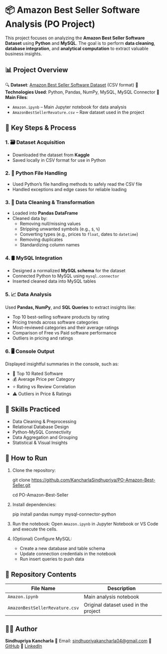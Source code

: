 # 📦 Amazon Best Seller Software Analysis (PO Project)

This project focuses on analyzing the **Amazon Best Seller Software Dataset** using **Python** and **MySQL**. The goal is to perform **data cleaning**, **database integration**, and **analytical computation** to extract valuable business insights.


## 📊 Project Overview

🔍 **Dataset**: [Amazon Best Seller Software Dataset](https://www.kaggle.com/datasets) (CSV format)
🧰 **Technologies Used**: Python, Pandas, NumPy, MySQL, MySQL Connector
📂 **Main Files**:
  - `Amazon.ipynb` – Main Jupyter notebook for data analysis
  - `AmazonBestSellerRevature.csv` – Raw dataset used in the project

## 📌 Key Steps & Process

### 1. 🗃️ Dataset Acquisition
- Downloaded the dataset from **Kaggle**
- Saved locally in CSV format for use in Python

### 2. 🐍 Python File Handling
- Used Python’s file handling methods to safely read the CSV file
- Handled exceptions and edge cases for reliable loading

### 3. 🧹 Data Cleaning & Transformation
- Loaded into **Pandas DataFrame**
- Cleaned data by:
  - Removing null/missing values
  - Stripping unwanted symbols (e.g., `$`, `%`)
  - Converting types (e.g., prices to `float`, dates to `datetime`)
  - Removing duplicates
  - Standardizing column names

### 4. 🛢️ MySQL Integration
- Designed a normalized **MySQL schema** for the dataset
- Connected Python to MySQL using `mysql.connector`
- Inserted cleaned data into MySQL tables

### 5. 📈 Data Analysis
Used **Pandas, NumPy**, and **SQL Queries** to extract insights like:

- Top 10 best-selling software products by rating
- Pricing trends across software categories
- Most-reviewed categories and their average ratings
- Comparison of Free vs Paid software performance
- Outliers in pricing and ratings

### 6. 🖥️ Console Output
Displayed insightful summaries in the console, such as:

- 📌 Top 10 Rated Software
- 💰 Average Price per Category
- ⭐ Rating vs Review Correlation
- ⚠️ Outliers in Price & Ratings


## 🧠 Skills Practiced

- Data Cleaning & Preprocessing  
- Relational Database Design  
- Python-MySQL Connectivity  
- Data Aggregation and Grouping  
- Statistical & Visual Insights


## 🧪 How to Run

1. Clone the repository:
  
   git clone https://github.com/KancharlaSindhupriya/PO-Amazon-Best-Seller.git
   
   cd PO-Amazon-Best-Seller


3. Install dependencies:

   pip install pandas numpy mysql-connector-python
   

4. Run the notebook:
   Open `Amazon.ipynb` in Jupyter Notebook or VS Code and execute the cells.

5. (Optional) Configure MySQL:

   * Create a new database and table schema
   * Update connection credentials in the notebook
   * Run insert queries to push data


## 📂 Repository Contents

| File Name                      | Description                          |
| ------------------------------ | ------------------------------------ |
| `Amazon.ipynb`                 | Main analysis notebook               |
| `AmazonBestSellerRevature.csv` | Original dataset used in the project |


## 👩‍💻 Author

**Sindhupriya Kancharla**
📧 Email: [sindhupriyakancharla04@gmail.com](mailto:sindhupriyakancharla04@gmail.com)
🔗 [GitHub](https://github.com/KancharlaSindhupriya)
🔗 [LinkedIn](https://www.linkedin.com/in/sindhupriyakancharla)


